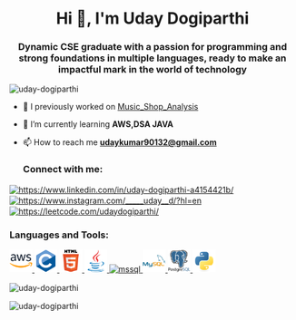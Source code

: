 <h1 align="center">Hi 👋, I'm Uday Dogiparthi</h1>
<h3 align="center">Dynamic CSE graduate with a passion for programming and strong foundations in multiple languages, ready to make an impactful mark in the world of technology</h3>

<p align="left"> <img src="https://komarev.com/ghpvc/?username=uday-dogiparthi&label=Profile%20views&color=0e75b6&style=flat" alt="uday-dogiparthi" /> </p>

- 🔭 I previously worked on [Music_Shop_Analysis](https://github.com/Uday-Dogiparthi/Music_Shop_Analysis_SQL)

- 🌱 I’m currently learning **AWS,DSA JAVA**

- 📫 How to reach me **udaykumar90132@gmail.com**

  <h3 align="left">Connect with me:</h3>
<p align="left">
<a href="https://linkedin.com/in/https://www.linkedin.com/in/uday-dogiparthi-a4154421b/" target="blank"><img align="center" src="https://raw.githubusercontent.com/rahuldkjain/github-profile-readme-generator/master/src/images/icons/Social/linked-in-alt.svg" alt="https://www.linkedin.com/in/uday-dogiparthi-a4154421b/" height="30" width="40" /></a>
<a href="https://instagram.com/https://www.instagram.com/_____uday__d/?hl=en" target="blank"><img align="center" src="https://raw.githubusercontent.com/rahuldkjain/github-profile-readme-generator/master/src/images/icons/Social/instagram.svg" alt="https://www.instagram.com/_____uday__d/?hl=en" height="30" width="40" /></a>
<a href="https://www.leetcode.com/https://leetcode.com/udaydogiparthi/" target="blank"><img align="center" src="https://raw.githubusercontent.com/rahuldkjain/github-profile-readme-generator/master/src/images/icons/Social/leet-code.svg" alt="https://leetcode.com/udaydogiparthi/" height="30" width="40" /></a>
</p>

<h3 align="left">Languages and Tools:</h3>
<p align="left"> <a href="https://aws.amazon.com" target="_blank" rel="noreferrer"> <img src="https://raw.githubusercontent.com/devicons/devicon/master/icons/amazonwebservices/amazonwebservices-original-wordmark.svg" alt="aws" width="40" height="40"/> </a> <a href="https://www.cprogramming.com/" target="_blank" rel="noreferrer"> <img src="https://raw.githubusercontent.com/devicons/devicon/master/icons/c/c-original.svg" alt="c" width="40" height="40"/> </a> <a href="https://www.w3.org/html/" target="_blank" rel="noreferrer"> <img src="https://raw.githubusercontent.com/devicons/devicon/master/icons/html5/html5-original-wordmark.svg" alt="html5" width="40" height="40"/> </a> <a href="https://www.java.com" target="_blank" rel="noreferrer"> <img src="https://raw.githubusercontent.com/devicons/devicon/master/icons/java/java-original.svg" alt="java" width="40" height="40"/> </a> <a href="https://www.microsoft.com/en-us/sql-server" target="_blank" rel="noreferrer"> <img src="https://www.svgrepo.com/show/303229/microsoft-sql-server-logo.svg" alt="mssql" width="40" height="40"/> </a> <a href="https://www.mysql.com/" target="_blank" rel="noreferrer"> <img src="https://raw.githubusercontent.com/devicons/devicon/master/icons/mysql/mysql-original-wordmark.svg" alt="mysql" width="40" height="40"/> </a> <a href="https://www.postgresql.org" target="_blank" rel="noreferrer"> <img src="https://raw.githubusercontent.com/devicons/devicon/master/icons/postgresql/postgresql-original-wordmark.svg" alt="postgresql" width="40" height="40"/> </a> <a href="https://www.python.org" target="_blank" rel="noreferrer"> <img src="https://raw.githubusercontent.com/devicons/devicon/master/icons/python/python-original.svg" alt="python" width="40" height="40"/> </a> </p>

<p><img align="center" src="https://github-readme-stats.vercel.app/api/top-langs?username=uday-dogiparthi&show_icons=true&locale=en&layout=compact" alt="uday-dogiparthi" /></p>

<p><img align="center" src="https://github-readme-streak-stats.herokuapp.com/?user=uday-dogiparthi&" alt="uday-dogiparthi" /></p>
